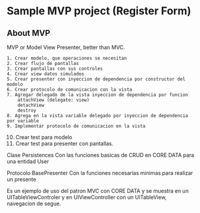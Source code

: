 # Sample MVP project (Register Form)


## About MVP

MVP or Model View Presenter, better than MVC.

	1. Crear modelo, que operaciones se necesitan
	2. Crear flujo de pantallas
	3. Crear pantallas con sus controles
	4. Crear view datos simulados
	5. Crear presenter con inyeccion de dependencia por constructor del modelo
	6. Crear protocolo de comunicacion con la vista
	7. Agregar delegado de la vista inyeccion de dependencia por funcion
		attachView (delegate: view)
		detachView
		destroy
	8. Agrega en la vista variable delegado por inyeccion de dependencia por variable
	9. Implementar protocolo de comunicacion en la vista
 10. Crear test para modelo
 11. Crear test para presenter con pantallas.
 
 Clase Persistences
 Con las funciones basicas de CRUD en CORE DATA para una entidad User
 
 Protocolo BasePresenter
 Con la funciones necesarias minimas para realizar un presente
 
 Es un ejemplo de uso del patron MVC con CORE DATA y se muestra en un UITableViewControler y en UIViewController con un UITableView, navegacion de segue.
